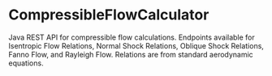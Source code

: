 # CompressibleFlowCalculator
Java REST API for compressible flow calculations. Endpoints available for Isentropic Flow Relations, Normal Shock Relations, Oblique Shock Relations, Fanno Flow, and Rayleigh Flow. Relations are from standard aerodynamic equations. 